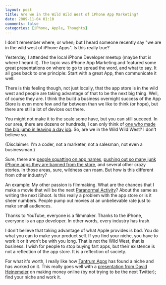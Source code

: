 ```yaml
---
layout: post
title: Are we in the Wild Wild West of iPhone App Marketing?
date: 2009-11-04 01:10
comments: false
categories: [iPhone, Apple, Thoughts]
---
```


I don't remember where, or when; but I heard someone recently say "we are in the wild west of iPhone Apps". Is this really true?

<!-- more -->

Yesterday, I attended the local iPhone Developer meetup (maybe that is where I heard it). The topic was iPhone App Marketing and featured some great presentations on where to go to spread the word, and what to say. It all goes back to one principle: Start with a great App, then communicate it well.

There is this feeling though, not just locally, that the app store is in the wild west and people are taking advantage of that to be the next big thing. Well, of course they are. I think the build a business overnight success of the App Store is even more few and far between than we like to think (or hope), but there are still a lot of devices out there.

You might not make it to the scale some have, but you can still succeed. In our area, there are dozens or hundreds, I can only think of [one who made the big jump in leaving a day job]("http://www.ethannicholas.com/iShoot/"). So, are we in the Wild Wild West? I don't believe so.

(Disclaimer: I'm a coder, not a marketer, not a salesman, not even a businessman.)

Sure, there are [people squatting on app names]("http://recombu.com/news/app-friday-iphone-app-store-is-a-squatters-delight_M11134.html"), [pushing out so many junk iPhone apps they are banned from the store]("http://gizmodo.com/5329756/third-largest-app-store-developer-gets-banned-for-sucking"), and several other crazy stories. In those areas, sure, wildness can roam. But how is this different from other industry?

An example: My other passion is filmmaking. What are the chances that I make a movie that will be the next [Paranormal Activity]("http://www.imdb.com/title/tt1179904/")? About the same as writing the next iShoot. Is this really a problem with the app store or is it sheer numbers. People pump out movies at an unbelievable rate just to make small audiences.

Thanks to YouTube, everyone is a filmmaker. Thanks to the iPhone, everyone is an app developer. In other words, every industry has trash.

I don't believe that taking advantage of what Apple provides is bad. You do what you can to make your product sell. If you find your niche, you have to work it or it won't be with you long. That is not the Wild West, that is business. I wish for people to stop buying fart apps, but their existence is not a reflection of the app store. It is a reflection of society.

For what it's worth, I really like how [Tantrum Apps]("http://tantrumapps.com/") has found a niche and has worked on it. This really goes well with a [presentation from David Heinemeier]("http://37signals.com/svn/posts/981-the-secret-to-making-money-online") on making money online (by not trying to be the next Twitter); find your niche and work it.